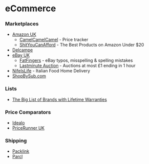 # eCommerce

### Marketplaces

* [Amazon UK](https://smile.amazon.co.uk/)
  * [CamelCamelCamel](https://uk.camelcamelcamel.com/) - Price tracker
  * [ShitYouCanAfford](https://shityoucanafford.com/) - The Best Products on Amazon Under $20
* [Delcampe](https://www.delcampe.net/it/collezionismo/)
* [eBay UK](https://www.ebay.co.uk/)
  * [FatFingers](http://www.fatfingers.com/) - eBay typos, misspelling & spelling mistakes
  * [Lastminute Auction](https://www.lastminute-auction.com/uk/) - Auctions at most £1 ending in 1 hour 
* [NifeIsLife](https://www.nifeislife.com/) - Italian Food Home Delivery
* [ShopBySub.com](https://www.shopbysub.com/)

### Lists

* [The Big List of Brands with Lifetime Warranties](https://www.themanual.com/culture/brands-with-lifetime-warranties/)

### Price Comparators

* [Idealo](https://www.idealo.co.uk/)
* [PriceRunner UK](https://www.pricerunner.com/)

### Shipping

* [Packlink](https://www.packlink.com/en-GB/)
* [Parcl](https://www.parcl.com/)

